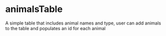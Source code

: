 # animalsTable
A simple table that includes animal names and type, user can add animals to the table and populates an id for each animal
